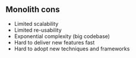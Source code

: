 ## Monolith cons

* Limited scalability
* Limited re-usability
* Exponential complexity (big codebase)
* Hard to deliver new features fast
* Hard to adopt new techniques and frameworks
